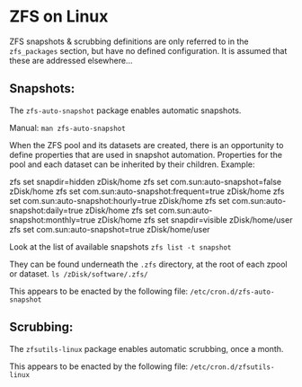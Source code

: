 # ZFS on Linux

ZFS snapshots & scrubbing definitions are only referred to in the `zfs_packages` section, but have no defined configuration.  It is assumed that these are addressed elsewhere...

## Snapshots:
The `zfs-auto-snapshot` package enables automatic snapshots.

Manual: `man zfs-auto-snapshot`

When the ZFS pool and its datasets are created, there is an opportunity to define properties that are used in snapshot automation.  Properties for the pool and each dataset can be inherited by their children.  Example:

zfs set snapdir=hidden                       zDisk/home
zfs set com.sun:auto-snapshot=false          zDisk/home
zfs set com.sun:auto-snapshot:frequent=true  zDisk/home
zfs set com.sun:auto-snapshot:hourly=true    zDisk/home
zfs set com.sun:auto-snapshot:daily=true     zDisk/home
zfs set com.sun:auto-snapshot:monthly=true   zDisk/home
zfs set snapdir=visible                     zDisk/home/user
zfs set com.sun:auto-snapshot=true          zDisk/home/user

Look at the list of available snapshots
`zfs list -t snapshot`

They can be found underneath the `.zfs` directory, at the root of each zpool or dataset.
`ls /zDisk/software/.zfs/`

This appears to be enacted by the following file:
`/etc/cron.d/zfs-auto-snapshot`

## Scrubbing:
The `zfsutils-linux` package enables automatic scrubbing, once a month.

This appears to be enacted by the following file:
`/etc/cron.d/zfsutils-linux`
